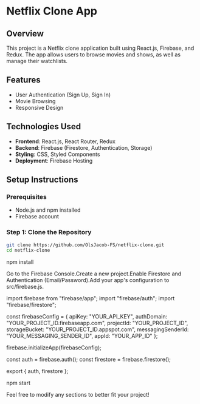 # Netflix Clone App

## Overview

This project is a Netflix clone application built using React.js, Firebase, and Redux. The app allows users to browse movies and shows, as well as manage their watchlists.

## Features

- User Authentication (Sign Up, Sign In)
- Movie Browsing
- Responsive Design

## Technologies Used

- **Frontend**: React.js, React Router, Redux
- **Backend**: Firebase (Firestore, Authentication, Storage)
- **Styling**: CSS, Styled Components
- **Deployment**: Firebase Hosting

## Setup Instructions

### Prerequisites

- Node.js and npm installed
- Firebase account

### Step 1: Clone the Repository

```bash
git clone https://github.com/OlsJacob-FS/netflix-clone.git
cd netflix-clone
```

npm install

Go to the Firebase Console.Create a new project.Enable Firestore and Authentication (Email/Password).Add your app's configuration to src/firebase.js.

import firebase from "firebase/app";
import "firebase/auth";
import "firebase/firestore";

const firebaseConfig = {
apiKey: "YOUR_API_KEY",
authDomain: "YOUR_PROJECT_ID.firebaseapp.com",
projectId: "YOUR_PROJECT_ID",
storageBucket: "YOUR_PROJECT_ID.appspot.com",
messagingSenderId: "YOUR_MESSAGING_SENDER_ID",
appId: "YOUR_APP_ID"
};

firebase.initializeApp(firebaseConfig);

const auth = firebase.auth();
const firestore = firebase.firestore();

export { auth, firestore };

npm start

Feel free to modify any sections to better fit your project!
